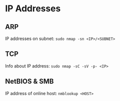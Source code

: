 # IP Addresses
## ARP
IP addresses on subnet:
`sudo nmap -sn <IP>/<SUBNET>`

## TCP
Info about IP address:
`sudo nmap -sC -sV -p- <IP>`

## NetBIOS & SMB
IP address of online host:
`nmblookup <HOST>`